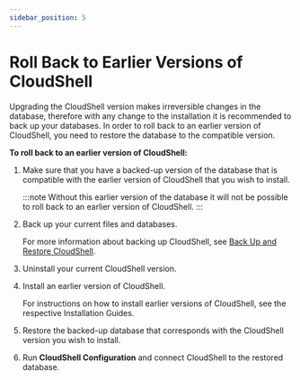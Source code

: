 ```yaml
---
sidebar_position: 5
---
```


# Roll Back to Earlier Versions of CloudShell

Upgrading the CloudShell version makes irreversible changes in the database, therefore with any change to the installation it is recommended to back up your databases. In order to roll back to an earlier version of CloudShell, you need to restore the database to the compatible version.

**To roll back to an earlier version of CloudShell:**

1. Make sure that you have a backed-up version of the database that is compatible with the earlier version of CloudShell that you wish to install.
    
    :::note
    Without this earlier version of the database it will not be possible to roll back to an earlier version of CloudShell.
    :::
    
2. Back up your current files and databases.
    
    For more information about backing up CloudShell, see [Back Up and Restore CloudShell](../../../install-configure/cloudshell-suite/backup-restore).
    
3. Uninstall your current CloudShell version.
4. Install an earlier version of CloudShell.
    
    For instructions on how to install earlier versions of CloudShell, see the respective Installation Guides.
    
5. Restore the backed-up database that corresponds with the CloudShell version you wish to install.
6. Run **CloudShell Configuration** and connect CloudShell to the restored database.